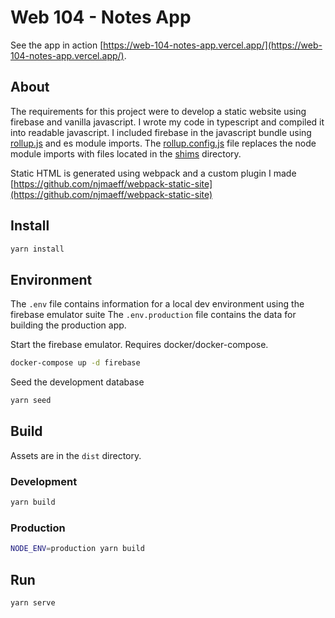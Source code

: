 # Web 104 - Notes App

See the app in action [https://web-104-notes-app.vercel.app/](https://web-104-notes-app.vercel.app/).

## About
The requirements for this project were to develop a static website using firebase and vanilla javascript. I wrote my code in typescript and compiled it into readable javascript. I included firebase in the javascript bundle using [rollup.js](https://rollupjs.org/guide/en/) and es module imports. The [rollup.config.js](rollup.config.js) file replaces the node module imports with files located in the [shims](shims) directory.

Static HTML is generated using webpack and a custom plugin I made [https://github.com/njmaeff/webpack-static-site](https://github.com/njmaeff/webpack-static-site)

## Install

```bash
yarn install
```

## Environment

The `.env` file contains information for a local dev environment using the firebase emulator suite
The `.env.production` file contains the data for building the production app.

Start the firebase emulator. Requires docker/docker-compose.

```bash
docker-compose up -d firebase
```

Seed the development database

```bash
yarn seed
```

## Build

Assets are in the `dist` directory.

### Development
```bash
yarn build
```

### Production

```bash
NODE_ENV=production yarn build
```

## Run

```bash
yarn serve
```
